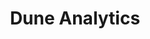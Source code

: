---
git: https://github.com/duneanalytics
logohandle: dunexyz
sort: dune
title: Dune Analytics
twitter: https://x.com/DuneAnalytics
website: https://dune.xyz/home
---